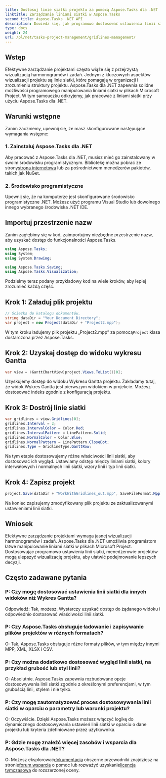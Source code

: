 ```yaml
---
title: Dostosuj linie siatki projektu za pomocą Aspose.Tasks dla .NET
linktitle: Zarządzanie liniami siatki w Aspose.Tasks
second_title: Aspose.Tasks .NET API
description: Dowiedz się, jak programowo dostosować ustawienia linii siatki w plikach Microsoft Project przy użyciu Aspose.Tasks dla .NET, wizualizacji projektu i wydajności zarządzania.
type: docs
weight: 24
url: /pl/net/tasks-project-management/gridlines-management/
---
```

## Wstęp
Efektywne zarządzanie projektami często wiąże się z przejrzystą wizualizacją harmonogramów i zadań. Jednym z kluczowych aspektów wizualizacji projektu są linie siatki, które pomagają w organizacji i zrozumieniu struktury projektu. Aspose.Tasks dla .NET zapewnia solidne możliwości programowego manipulowania liniami siatki w plikach Microsoft Project. W tym samouczku odkryjemy, jak pracować z liniami siatki przy użyciu Aspose.Tasks dla .NET.
## Warunki wstępne
Zanim zaczniemy, upewnij się, że masz skonfigurowane następujące wymagania wstępne:
### 1. Zainstaluj Aspose.Tasks dla .NET
Aby pracować z Aspose.Tasks dla .NET, musisz mieć go zainstalowany w swoim środowisku programistycznym. Bibliotekę można pobrać ze strony[strona internetowa](https://releases.aspose.com/tasks/net/) lub za pośrednictwem menedżerów pakietów, takich jak NuGet.
### 2. Środowisko programistyczne
Upewnij się, że na komputerze jest skonfigurowane środowisko programistyczne .NET. Możesz użyć programu Visual Studio lub dowolnego innego wybranego środowiska .NET IDE.
## Importuj przestrzenie nazw
Zanim zagłębimy się w kod, zaimportujmy niezbędne przestrzenie nazw, aby uzyskać dostęp do funkcjonalności Aspose.Tasks.

```csharp
using Aspose.Tasks;
using System;
using System.Drawing;

using Aspose.Tasks.Saving;
using Aspose.Tasks.Visualization;
```

Podzielmy teraz podany przykładowy kod na wiele kroków, aby lepiej zrozumieć każdą część.
## Krok 1: Załaduj plik projektu
```csharp
// Ścieżka do katalogu dokumentów.
string dataDir = "Your Document Directory";
var project = new Project(dataDir + "Project2.mpp");
```
 W tym kroku ładujemy plik projektu „Project2.mpp” za pomocą`Project` klasa dostarczona przez Aspose.Tasks.
## Krok 2: Uzyskaj dostęp do widoku wykresu Gantta
```csharp
var view = (GanttChartView)project.Views.ToList()[0];
```
Uzyskujemy dostęp do widoku Wykresu Gantta projektu. Zakładamy tutaj, że widok Wykres Gantta jest pierwszym widokiem w projekcie. Możesz dostosować indeks zgodnie z konfiguracją projektu.
## Krok 3: Dostrój linie siatki
```csharp
var gridlines = view.Gridlines[0];
gridlines.Interval = 2;
gridlines.IntervalColor = Color.Red;
gridlines.IntervalPattern = LinePattern.Solid;
gridlines.NormalColor = Color.Blue;
gridlines.NormalPattern = LinePattern.CloseDot;
gridlines.Type = GridlineType.GanttRow;
```
Na tym etapie dostosowujemy różne właściwości linii siatki, aby dostosować ich wygląd. Ustawiamy odstęp między liniami siatki, kolory interwałowych i normalnych linii siatki, wzory linii i typ linii siatki.
## Krok 4: Zapisz projekt
```csharp
project.Save(dataDir + "WorkWithGridlines_out.mpp", SaveFileFormat.Mpp);
```
Na koniec zapisujemy zmodyfikowany plik projektu ze zaktualizowanymi ustawieniami linii siatki.
## Wniosek
Efektywne zarządzanie projektami wymaga jasnej wizualizacji harmonogramów i zadań. Aspose.Tasks dla .NET umożliwia programistom łatwe manipulowanie liniami siatki w plikach Microsoft Project. Dostosowując programowo ustawienia linii siatki, menedżerowie projektów mogą ulepszyć wizualizację projektu, aby ułatwić podejmowanie lepszych decyzji.
## Często zadawane pytania
### P: Czy mogę dostosować ustawienia linii siatki dla innych widoków niż Wykres Gantta?
Odpowiedź: Tak, możesz. Wystarczy uzyskać dostęp do żądanego widoku i odpowiednio dostosować właściwości linii siatki.
### P: Czy Aspose.Tasks obsługuje ładowanie i zapisywanie plików projektów w różnych formatach?
O: Tak, Aspose.Tasks obsługuje różne formaty plików, w tym między innymi MPP, XML, XLSX i CSV.
### P: Czy można dodatkowo dostosować wygląd linii siatki, na przykład grubość lub styl linii?
O: Absolutnie. Aspose.Tasks zapewnia rozbudowane opcje dostosowywania linii siatki zgodnie z określonymi preferencjami, w tym grubością linii, stylem i nie tylko.
### P: Czy mogę zautomatyzować proces dostosowywania linii siatki w oparciu o parametry lub warunki projektu?
O: Oczywiście. Dzięki Aspose.Tasks możesz włączyć logikę do dynamicznego dostosowywania ustawień linii siatki w oparciu o dane projektu lub kryteria zdefiniowane przez użytkownika.
### P: Gdzie mogę znaleźć więcej zasobów i wsparcia dla Aspose.Tasks dla .NET?
 O: Możesz eksplorować[dokumentacja](https://reference.aspose.com/tasks/net/) obszerne przewodniki znajdziesz na stronie[forum wsparcia](https://forum.aspose.com/c/tasks/15) o pomoc lub rozważyć uzyskanie[licencja tymczasowa](https://purchase.aspose.com/temporary-license/) do rozszerzonej oceny.
